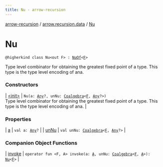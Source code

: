 ```yaml
---
title: Nu - arrow-recursion
---
```


[arrow-recursion](../../index.html) / [arrow.recursion.data](../index.html) / [Nu](./index.html)

# Nu

`@higherkind class Nu<out F> : `[`NuOf`](../-nu-of.html)`<`[`F`](index.html#F)`>`

Type level combinator for obtaining the greatest fixed point of a type.
This type is the type level encoding of ana.

### Constructors

| [&lt;init&gt;](-init-.html) | `Nu(a: `[`Any`](https://kotlinlang.org/api/latest/jvm/stdlib/kotlin/-any/index.html)`?, unNu: `[`Coalgebra`](../../arrow.recursion/-coalgebra.html)`<`[`F`](index.html#F)`, `[`Any`](https://kotlinlang.org/api/latest/jvm/stdlib/kotlin/-any/index.html)`?>)`<br>Type level combinator for obtaining the greatest fixed point of a type. This type is the type level encoding of ana. |

### Properties

| [a](a.html) | `val a: `[`Any`](https://kotlinlang.org/api/latest/jvm/stdlib/kotlin/-any/index.html)`?` |
| [unNu](un-nu.html) | `val unNu: `[`Coalgebra`](../../arrow.recursion/-coalgebra.html)`<`[`F`](index.html#F)`, `[`Any`](https://kotlinlang.org/api/latest/jvm/stdlib/kotlin/-any/index.html)`?>` |

### Companion Object Functions

| [invoke](invoke.html) | `operator fun <F, A> invoke(a: `[`A`](invoke.html#A)`, unNu: `[`Coalgebra`](../../arrow.recursion/-coalgebra.html)`<`[`F`](invoke.html#F)`, `[`A`](invoke.html#A)`>): `[`Nu`](./index.html)`<`[`F`](invoke.html#F)`>` |

